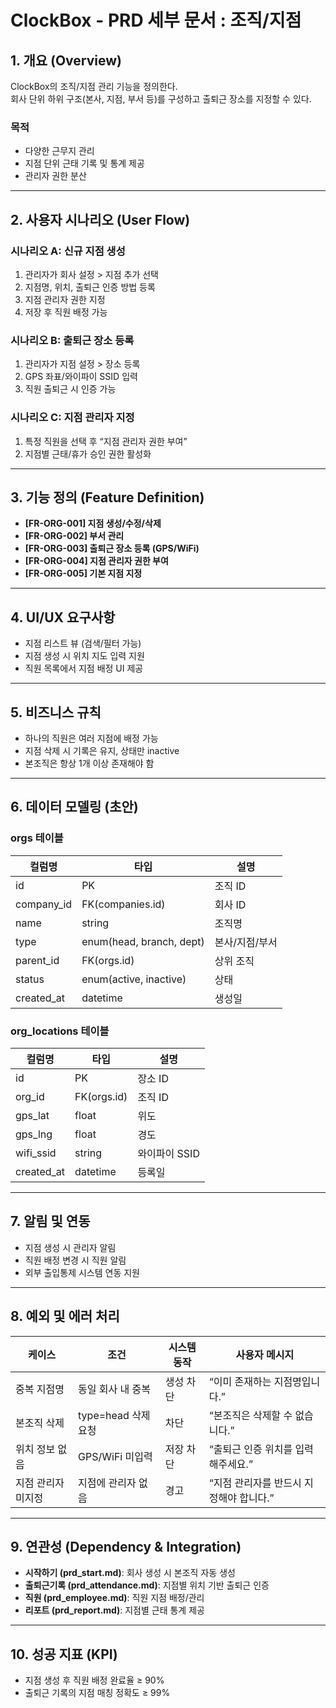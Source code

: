 # ClockBox - PRD 세부 문서 : 조직/지점

## 1. 개요 (Overview)
ClockBox의 조직/지점 관리 기능을 정의한다.  
회사 단위 하위 구조(본사, 지점, 부서 등)를 구성하고 출퇴근 장소를 지정할 수 있다.

### 목적
- 다양한 근무지 관리
- 지점 단위 근태 기록 및 통계 제공
- 관리자 권한 분산

---

## 2. 사용자 시나리오 (User Flow)
### 시나리오 A: 신규 지점 생성
1. 관리자가 회사 설정 > 지점 추가 선택
2. 지점명, 위치, 출퇴근 인증 방법 등록
3. 지점 관리자 권한 지정
4. 저장 후 직원 배정 가능

### 시나리오 B: 출퇴근 장소 등록
1. 관리자가 지점 설정 > 장소 등록
2. GPS 좌표/와이파이 SSID 입력
3. 직원 출퇴근 시 인증 가능

### 시나리오 C: 지점 관리자 지정
1. 특정 직원을 선택 후 “지점 관리자 권한 부여”
2. 지점별 근태/휴가 승인 권한 활성화

---

## 3. 기능 정의 (Feature Definition)
- **[FR-ORG-001] 지점 생성/수정/삭제**
- **[FR-ORG-002] 부서 관리**
- **[FR-ORG-003] 출퇴근 장소 등록 (GPS/WiFi)**
- **[FR-ORG-004] 지점 관리자 권한 부여**
- **[FR-ORG-005] 기본 지점 지정**

---

## 4. UI/UX 요구사항
- 지점 리스트 뷰 (검색/필터 가능)
- 지점 생성 시 위치 지도 입력 지원
- 직원 목록에서 지점 배정 UI 제공

---

## 5. 비즈니스 규칙
- 하나의 직원은 여러 지점에 배정 가능
- 지점 삭제 시 기록은 유지, 상태만 inactive
- 본조직은 항상 1개 이상 존재해야 함

---

## 6. 데이터 모델링 (초안)
### orgs 테이블
| 컬럼명 | 타입 | 설명 |
|--------|------|------|
| id | PK | 조직 ID |
| company_id | FK(companies.id) | 회사 ID |
| name | string | 조직명 |
| type | enum(head, branch, dept) | 본사/지점/부서 |
| parent_id | FK(orgs.id) | 상위 조직 |
| status | enum(active, inactive) | 상태 |
| created_at | datetime | 생성일 |

### org_locations 테이블
| 컬럼명 | 타입 | 설명 |
|--------|------|------|
| id | PK | 장소 ID |
| org_id | FK(orgs.id) | 조직 ID |
| gps_lat | float | 위도 |
| gps_lng | float | 경도 |
| wifi_ssid | string | 와이파이 SSID |
| created_at | datetime | 등록일 |

---

## 7. 알림 및 연동
- 지점 생성 시 관리자 알림
- 직원 배정 변경 시 직원 알림
- 외부 출입통제 시스템 연동 지원

---

## 8. 예외 및 에러 처리
| 케이스 | 조건 | 시스템 동작 | 사용자 메시지 |
|--------|------|------------|--------------|
| 중복 지점명 | 동일 회사 내 중복 | 생성 차단 | “이미 존재하는 지점명입니다.” |
| 본조직 삭제 | type=head 삭제 요청 | 차단 | “본조직은 삭제할 수 없습니다.” |
| 위치 정보 없음 | GPS/WiFi 미입력 | 저장 차단 | “출퇴근 인증 위치를 입력해주세요.” |
| 지점 관리자 미지정 | 지점에 관리자 없음 | 경고 | “지점 관리자를 반드시 지정해야 합니다.” |

---

## 9. 연관성 (Dependency & Integration)
- **시작하기 (prd_start.md)**: 회사 생성 시 본조직 자동 생성
- **출퇴근기록 (prd_attendance.md)**: 지점별 위치 기반 출퇴근 인증
- **직원 (prd_employee.md)**: 직원 지점 배정/관리
- **리포트 (prd_report.md)**: 지점별 근태 통계 제공

---

## 10. 성공 지표 (KPI)
- 지점 생성 후 직원 배정 완료율 ≥ 90%
- 출퇴근 기록의 지점 매칭 정확도 ≥ 99%
